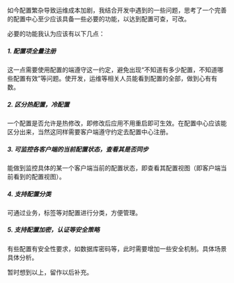 如今配置繁杂导致运维成本加剧，我结合开发中遇到的一些问题，思考了一个完善的配置中心至少应该具备一些必要的功能，以达到配置可查，可改。

必要的功能我认为应该有以下几点：

##### 1. 配置项全量注册

这一点需要使用配置的端遵守这一约定，避免出现“不知道有多少配置，不知道哪些配置有效”等问题。使开发，运维等相关人员能看到配置的全部，做到心有有数。

##### 2. 区分热配置，冷配置

一个配置是否允许是热修改，即修改后应用不用重启即可生效。在配置中心应该能区分出来，当然这同样需要客户端遵守约定去配置中心注册。

##### 3. 可监控各客户端的当前配置状态，查看其是否同步

能做到监控具体的某一个客户端当前的配置状态，即查看其配置视图（即客户端当前看到的配置视图）。

##### 4. 支持配置分类

可通过业务，标签等对配置进行分类，方便管理。

##### 5. 支持配置加密，认证等安全策略

有些配置有安全性要求，如数据库密码等，此时需要增加一些安全机制。具体场景具体分析。

暂时想到以上，留作以后补充。
